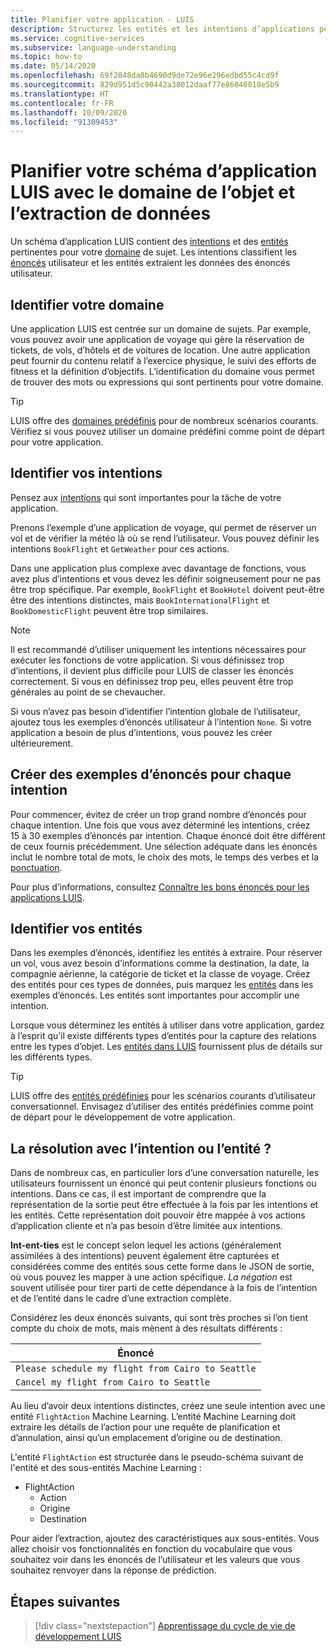 ```yaml
---
title: Planifier votre application - LUIS
description: Structurez les entités et les intentions d’applications pertinentes, puis créez vos plans d’applications dans Language Understanding Intelligent Services (LUIS).
ms.service: cognitive-services
ms.subservice: language-understanding
ms.topic: how-to
ms.date: 05/14/2020
ms.openlocfilehash: 69f2048da0b4690d9de72e96e296edbd55c4cd9f
ms.sourcegitcommit: 829d951d5c90442a38012daaf77e86046018e5b9
ms.translationtype: HT
ms.contentlocale: fr-FR
ms.lasthandoff: 10/09/2020
ms.locfileid: "91309453"
---
```

# <a name="plan-your-luis-app-schema-with-subject-domain-and-data-extraction"></a>Planifier votre schéma d’application LUIS avec le domaine de l’objet et l’extraction de données

Un schéma d’application LUIS contient des [intentions](luis-glossary.md#intent) et des [entités](luis-glossary.md#entity) pertinentes pour votre [domaine](luis-glossary.md#domain) de sujet. Les intentions classifient les [énoncés](luis-glossary.md#utterance) utilisateur et les entités extraient les données des énoncés utilisateur.

## <a name="identify-your-domain"></a>Identifier votre domaine

Une application LUIS est centrée sur un domaine de sujets. Par exemple, vous pouvez avoir une application de voyage qui gère la réservation de tickets, de vols, d’hôtels et de voitures de location. Une autre application peut fournir du contenu relatif à l’exercice physique, le suivi des efforts de fitness et la définition d’objectifs. L’identification du domaine vous permet de trouver des mots ou expressions qui sont pertinents pour votre domaine.

> [!TIP]
> LUIS offre des [domaines prédéfinis](luis-how-to-use-prebuilt-domains.md) pour de nombreux scénarios courants. Vérifiez si vous pouvez utiliser un domaine prédéfini comme point de départ pour votre application.

## <a name="identify-your-intents"></a>Identifier vos intentions

Pensez aux [intentions](luis-concept-intent.md) qui sont importantes pour la tâche de votre application.

Prenons l’exemple d’une application de voyage, qui permet de réserver un vol et de vérifier la météo là où se rend l’utilisateur. Vous pouvez définir les intentions `BookFlight` et `GetWeather` pour ces actions.

Dans une application plus complexe avec davantage de fonctions, vous avez plus d’intentions et vous devez les définir soigneusement pour ne pas être trop spécifique. Par exemple, `BookFlight` et `BookHotel` doivent peut-être être des intentions distinctes, mais `BookInternationalFlight` et `BookDomesticFlight` peuvent être trop similaires.

> [!NOTE]
> Il est recommandé d’utiliser uniquement les intentions nécessaires pour exécuter les fonctions de votre application. Si vous définissez trop d’intentions, il devient plus difficile pour LUIS de classer les énoncés correctement. Si vous en définissez trop peu, elles peuvent être trop générales au point de se chevaucher.

Si vous n’avez pas besoin d’identifier l’intention globale de l’utilisateur, ajoutez tous les exemples d’énoncés utilisateur à l’intention `None`. Si votre application a besoin de plus d’intentions, vous pouvez les créer ultérieurement.

## <a name="create-example-utterances-for-each-intent"></a>Créer des exemples d’énoncés pour chaque intention

Pour commencer, évitez de créer un trop grand nombre d’énoncés pour chaque intention. Une fois que vous avez déterminé les intentions, créez 15 à 30 exemples d’énoncés par intention. Chaque énoncé doit être différent de ceux fournis précédemment. Une sélection adéquate dans les énoncés inclut le nombre total de mots, le choix des mots, le temps des verbes et la [ponctuation](luis-reference-application-settings.md#punctuation-normalization).

Pour plus d’informations, consultez [Connaître les bons énoncés pour les applications LUIS](luis-concept-utterance.md).

## <a name="identify-your-entities"></a>Identifier vos entités

Dans les exemples d’énoncés, identifiez les entités à extraire. Pour réserver un vol, vous avez besoin d’informations comme la destination, la date, la compagnie aérienne, la catégorie de ticket et la classe de voyage. Créez des entités pour ces types de données, puis marquez les [entités](luis-concept-entity-types.md) dans les exemples d’énoncés. Les entités sont importantes pour accomplir une intention.

Lorsque vous déterminez les entités à utiliser dans votre application, gardez à l’esprit qu’il existe différents types d’entités pour la capture des relations entre les types d’objet. Les [entités dans LUIS](luis-concept-entity-types.md) fournissent plus de détails sur les différents types.

> [!TIP]
> LUIS offre des [entités prédéfinies](luis-prebuilt-entities.md) pour les scénarios courants d’utilisateur conversationnel. Envisagez d’utiliser des entités prédéfinies comme point de départ pour le développement de votre application.

## <a name="resolution-with-intent-or-entity"></a>La résolution avec l’intention ou l’entité ?

Dans de nombreux cas, en particulier lors d’une conversation naturelle, les utilisateurs fournissent un énoncé qui peut contenir plusieurs fonctions ou intentions. Dans ce cas, il est important de comprendre que la représentation de la sortie peut être effectuée à la fois par les intentions et les entités. Cette représentation doit pouvoir être mappée à vos actions d’application cliente et n’a pas besoin d’être limitée aux intentions.

**Int-ent-ties** est le concept selon lequel les actions (généralement assimilées à des intentions) peuvent également être capturées et considérées comme des entités sous cette forme dans le JSON de sortie, où vous pouvez les mapper à une action spécifique. _La négation_ est souvent utilisée pour tirer parti de cette dépendance à la fois de l’intention et de l’entité dans le cadre d’une extraction complète.

Considérez les deux énoncés suivants, qui sont très proches si l’on tient compte du choix de mots, mais mènent à des résultats différents :

|Énoncé|
|--|
|`Please schedule my flight from Cairo to Seattle`|
|`Cancel my flight from Cairo to Seattle`|

Au lieu d’avoir deux intentions distinctes, créez une seule intention avec une entité `FlightAction` Machine Learning. L’entité Machine Learning doit extraire les détails de l’action pour une requête de planification et d’annulation, ainsi qu’un emplacement d’origine ou de destination.

L'entité `FlightAction` est structurée dans le pseudo-schéma suivant de l'entité et des sous-entités Machine Learning :

* FlightAction
    * Action
    * Origine
    * Destination

Pour aider l’extraction, ajoutez des caractéristiques aux sous-entités. Vous allez choisir vos fonctionnalités en fonction du vocabulaire que vous souhaitez voir dans les énoncés de l’utilisateur et les valeurs que vous souhaitez renvoyer dans la réponse de prédiction.

## <a name="next-steps"></a>Étapes suivantes

> [!div class="nextstepaction"]
> [Apprentissage du cycle de vie de développement LUIS](luis-concept-app-iteration.md)


